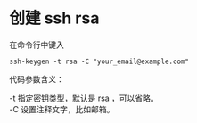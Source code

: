 # 创建 ssh rsa

在命令行中键入

```
ssh-keygen -t rsa -C "your_email@example.com"
```

代码参数含义：

\-t 指定密钥类型，默认是 rsa ，可以省略。\
\-C 设置注释文字，比如邮箱。

